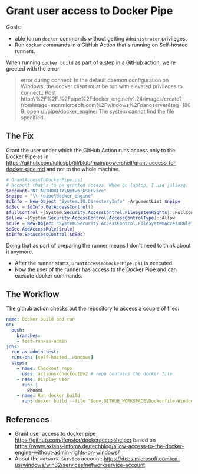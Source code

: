 # Grant user access to Docker Pipe

Goals:

- able to run `docker` commands without getting `Administrator` privileges.
- Run `docker` commands in a GitHub Action that's running on Self-hosted runners.

When running `docker build` as part of a step in a GitHub action, we're greeted with the error

> error during connect: In the default daemon configuration on Windows, the docker client must be run with elevated privileges to connect.: Post http://%2F%2F.%2Fpipe%2Fdocker_engine/v1.24/images/create?fromImage=mcr.microsoft.com%2Fwindows%2Fnanoserver&tag=1809: open //./pipe/docker_engine: The system cannot find the file specified.

## The Fix

Grant the user under which the GitHub Action runs access only to the Docker Pipe
as in <https://github.com/juliusgb/til/blob/main/powershell/grant-access-to-docker-pipe.md>
and not to the whole machine.

```powershell
# GrantAccessToDockerPipe.ps1
# account that's to be granted access. When on laptop, I use juliusg.
$account="NT AUTHORITY\NetworkService" 
$npipe = "\\.\pipe\docker_engine"
$dInfo = New-Object "System.IO.DirectoryInfo" -ArgumentList $npipe
$dSec = $dInfo.GetAccessControl()
$fullControl =[System.Security.AccessControl.FileSystemRights]::FullControl
$allow =[System.Security.AccessControl.AccessControlType]::Allow
$rule = New-Object "System.Security.AccessControl.FileSystemAccessRule" -ArgumentList $account,$fullControl,$allow
$dSec.AddAccessRule($rule)
$dInfo.SetAccessControl($dSec)
```

Doing that as part of preparing the runner means I don't need to think about it anymore.

- After the runner starts, `GrantAccessToDockerPipe.ps1` is executed.
- Now the user of the runner has access to the Docker Pipe and can execute docker commands.

## The Workflow

The github action checks out the repository to access a couple of files:

```yml
name: Docker build and run
on:
  push:
    branches:
    - test-run-as-admin
jobs:
  run-as-admin-test:
  runs-on: [self-hosted, windows]
  steps:
    - name: Checkout repo
      uses: actions/checkout@v2 # repo contains the docker file
    - name: Display User
      run: |
        whoami
    - name: Run docker build
      run: docker build --file "$env:GITHUB_WORKSPACE\Dockerfile-Windows" --tag localhost:5000/mydockerapp:0.0.1
```

## References

- Grant user access to docker pipe <https://github.com/tfenster/dockeraccesshelper> based on <https://www.axians-infoma.de/techblog/allow-access-to-the-docker-engine-without-admin-rights-on-windows/>
- About the `Network Service` account: https://docs.microsoft.com/en-us/windows/win32/services/networkservice-account